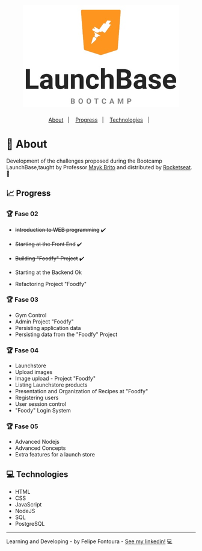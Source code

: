 <h1 align="center">
    <img alt="GitHub language count" src="https://github.com/FelipeFontouraBr/LaunchBase-Bootcamp/blob/master/.github/launchbase.jpg">
</h1>

<p align="center">
  <a href="#bookmark-about">About</a>&nbsp;&nbsp;&nbsp;|&nbsp;&nbsp;&nbsp;
  <a href="#chart_with_upwards_trend-progress">Progress</a>&nbsp;&nbsp;&nbsp;|&nbsp;&nbsp;&nbsp;
  <a href="#computer-technologies">Technologies</a>&nbsp;&nbsp;&nbsp;|&nbsp;&nbsp;&nbsp;
</p>

# :bookmark: About

Development of the challenges proposed during the Bootcamp LaunchBase,taught by Professor [Mayk Brito](https://github.com/maykbrito) and distributed by [Rocketseat](https://rocketseat.com.br/). :rocket:

## :chart_with_upwards_trend: Progress 

### :trophy: Fase 02
- <strike>Introduction to WEB programming</strike> :heavy_check_mark:
- <strike>Starting at the Front End</strike> :heavy_check_mark:
- <strike>Building "Foodfy" Project</strike> :heavy_check_mark:

- Starting at the Backend Ok

- Refactoring Project "Foodfy"

### :trophy: Fase 03
- Gym Control
- Admin Project "Foodfy"
- Persisting application data
- Persisting data from the "Foodfy" Project

### :trophy: Fase 04
- Launchstore
- Upload images
- Image upload - Project "Foodfy"
- Listing Launchstore products
- Presentation and Organization of Recipes at "Foodfy"
- Registering users
- User session control
- "Foody" Login System

### :trophy: Fase 05
- Advanced Nodejs
- Advanced Concepts
- Extra features for a launch store

## :computer: Technologies

- HTML
- CSS
- JavaScript
- NodeJS
- SQL
- PostgreSQL

----
Learning and Developing - by Felipe Fontoura - [See my linkedin!](https://www.linkedin.com/in/fontourafelipe/) :computer:
